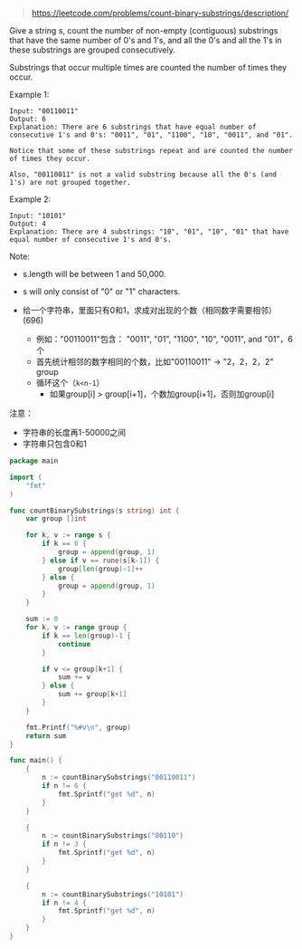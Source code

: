 > https://leetcode.com/problems/count-binary-substrings/description/


Give a string s, count the number of non-empty (contiguous) substrings that have the same number of 0's and 1's, and all the 0's and all the 1's in these substrings are grouped consecutively.

Substrings that occur multiple times are counted the number of times they occur.

Example 1:
```
Input: "00110011"
Output: 6
Explanation: There are 6 substrings that have equal number of consecutive 1's and 0's: "0011", "01", "1100", "10", "0011", and "01".

Notice that some of these substrings repeat and are counted the number of times they occur.

Also, "00110011" is not a valid substring because all the 0's (and 1's) are not grouped together.
```

Example 2:
```
Input: "10101"
Output: 4
Explanation: There are 4 substrings: "10", "01", "10", "01" that have equal number of consecutive 1's and 0's.
```

Note:

* s.length will be between 1 and 50,000.
* s will only consist of "0" or "1" characters.

* 给一个字符串，里面只有0和1，求成对出现的个数（相同数字需要相邻）(696)
  * 例如："00110011"包含： "0011", "01", "1100", "10", "0011", and "01"，6个
  * 首先统计相邻的数字相同的个数，比如"00110011" -> "2，2，2，2" group
  * 循环这个（`k<n-1`）
    * 如果group[i] > group[i+1]，个数加group[i+1]，否则加group[i]

注意：

* 字符串的长度再1-50000之间
* 字符串只包含0和1

```go
package main

import (
	"fmt"
)

func countBinarySubstrings(s string) int {
	var group []int

	for k, v := range s {
		if k == 0 {
			group = append(group, 1)
		} else if v == rune(s[k-1]) {
			group[len(group)-1]++
		} else {
			group = append(group, 1)
		}
	}

	sum := 0
	for k, v := range group {
		if k == len(group)-1 {
			continue
		}

		if v <= group[k+1] {
			sum += v
		} else {
			sum += group[k+1]
		}
	}

	fmt.Printf("%#v\n", group)
	return sum
}

func main() {
	{
		n := countBinarySubstrings("00110011")
		if n != 6 {
			fmt.Sprintf("get %d", n)
		}
	}

	{
		n := countBinarySubstrings("00110")
		if n != 3 {
			fmt.Sprintf("get %d", n)
		}
	}

	{
		n := countBinarySubstrings("10101")
		if n != 4 {
			fmt.Sprintf("get %d", n)
		}
	}
}
```
